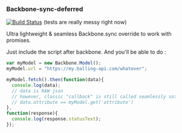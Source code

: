 ### Backbone-sync-deferred
[![Build Status](https://travis-ci.org/spacenick/backbone-sync-deferred.png?branch=master)](https://travis-ci.org/spacenick/backbone-sync-deferred) (tests are really messy right now)

Ultra lightweight & seamless Backbone.sync override to work with promises.

Just include the script after backbone. And you'll be able to do :

```javascript
var myModel = new Backbone.Model();
myModel.url = "https://my.balling-api.com/whatever";

myModel.fetch().then(function(data){
  console.log(data);
  // data is RAW json
  // however, classic "callback" is still called seamlessly so:
  // data.attribute == myModel.get('attribute')
},
function(response){
  console.log(response.statusText);
});
```